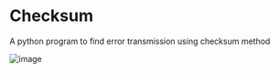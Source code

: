 # Checksum
A python program to find error transmission using checksum method

![image](https://user-images.githubusercontent.com/56472120/134107259-a4155aa5-8f82-4b74-9df8-c9c2ddc59ebb.png)
